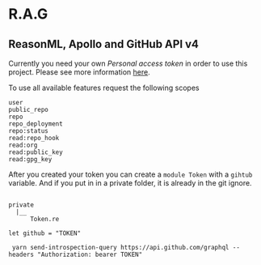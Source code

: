 # R.A.G

## ReasonML, Apollo and GitHub API v4

Currently you need your own _Personal access token_ in order to use this project.
Please see more information [here](https://github.com/settings/tokens).

To use all available features request the following scopes

```
user
public_repo
repo
repo_deployment
repo:status
read:repo_hook
read:org
read:public_key
read:gpg_key
```

After you created your token you can create a `module Token` with a `gihtub` variable.
And if you put in in a private folder, it is already in the git ignore.

```

private
  |__ 
      Token.re

let github = "TOKEN"
```

` yarn send-introspection-query https://api.github.com/graphql --headers "Authorization: bearer TOKEN"`
